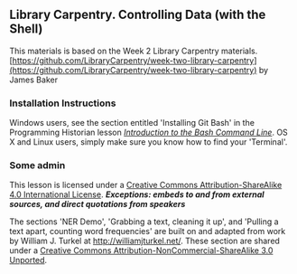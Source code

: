 ## Library Carpentry. Controlling Data (with the Shell)

This materials is based on the Week 2 Library Carpentry materials.  
[https://github.com/LibraryCarpentry/week-two-library-carpentry](https://github.com/LibraryCarpentry/week-two-library-carpentry) by James Baker

### Installation Instructions

Windows users, see the section entitled 'Installing Git Bash' in the Programming Historian lesson [*Introduction to the Bash Command Line*](http://programminghistorian.org/lessons/intro-to-bash). OS X and Linux users, simply make sure you know how to find your 'Terminal'.

### Some admin

This lesson is licensed under a <a rel="license" href="http://creativecommons.org/licenses/by-sa/4.0/">Creative Commons Attribution-ShareAlike 4.0 International License</a>. ***Exceptions: embeds to and from external sources, and direct quotations from speakers***

The sections 'NER Demo', 'Grabbing a text, cleaning it up', and 'Pulling a text apart, counting word frequencies' are built on and adapted from work by William J. Turkel at http://williamjturkel.net/. These section are shared under a [Creative Commons Attribution-NonCommercial-ShareAlike 3.0 Unported](http://creativecommons.org/licenses/by-nc-sa/3.0/).

